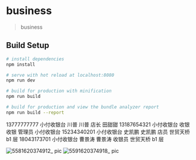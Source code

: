 # business

> business

## Build Setup

```bash
# install dependencies
npm install

# serve with hot reload at localhost:8080
npm run dev

# build for production with minification
npm run build

# build for production and view the bundle analyzer report
npm run build --report
```
 

13777777777 小付收银台 川普 川普 店长 田甜甜
13187654321 小付收银台 收银 收银 管理员 小付收银台
15234340201 小付收银台 史凯鹏 史凯鹏 店员 世贸天桥 b1 层
18043173701 小付收银台 曹景涛 曹景涛 收银员 世贸天桥 b1 层
<br />

![5581620374912_ pic](https://user-images.githubusercontent.com/30033591/117419136-d0c7d880-af4e-11eb-92f9-9e181dc5ef0e.jpg)
![5591620374918_ pic](https://user-images.githubusercontent.com/30033591/117419295-fc4ac300-af4e-11eb-96f4-70026d51abb4.jpg)

